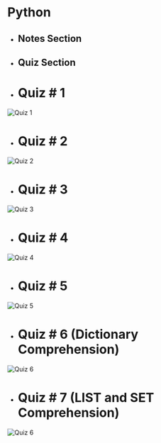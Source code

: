 # Python

- ## Notes Section

- ## Quiz Section

- # Quiz # 1
![Quiz 1](https://github.com/fahadraisfahad/Notes/blob/main/Programming/Python/Quiz.jpeg)

- # Quiz # 2
![Quiz 2](https://github.com/fahadraisfahad/Notes/blob/main/Programming/Python/WhatsApp%20Image%202023-05-07%20at%205.40.38%20PM.jpeg)

- # Quiz # 3
![Quiz 3](https://github.com/fahadraisfahad/Notes/blob/main/Programming/Python/WhatsApp%20Image%202023-05-10%20at%203.45.48%20PM.jpeg)

- # Quiz # 4
![Quiz 4](https://github.com/fahadraisfahad/Notes/blob/main/Programming/Python/WhatsApp%20Image%202023-05-18%20at%209.22.20%20PM.jpeg)

- # Quiz # 5
![Quiz 5](https://github.com/fahadraisfahad/Notes/blob/main/Programming/Python/WhatsApp%20Image%202023-04-23%20at%201.04.43%20PM.jpeg)

- # Quiz # 6 (Dictionary Comprehension)
![Quiz 6](https://github.com/fahadraisfahad/Notes/blob/main/Programming/Python/WhatsApp%20Image%202023-05-22%20at%209.59.37%20PM.jpeg)

- # Quiz # 7 (LIST and SET Comprehension)
![Quiz 6](https://github.com/fahadraisfahad/Notes/blob/main/Programming/Python/list%20and%20set%20comprehension.PNG)

